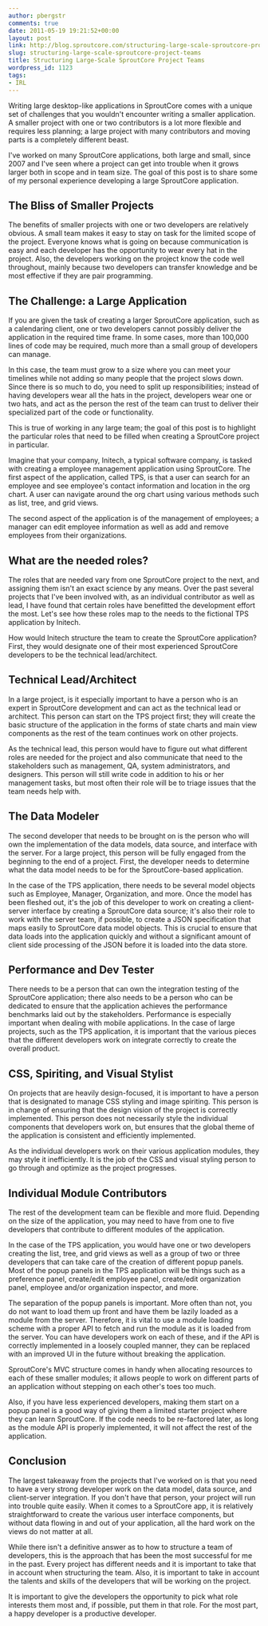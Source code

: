 ```yaml
---
author: pbergstr
comments: true
date: 2011-05-19 19:21:52+00:00
layout: post
link: http://blog.sproutcore.com/structuring-large-scale-sproutcore-project-teams/
slug: structuring-large-scale-sproutcore-project-teams
title: Structuring Large-Scale SproutCore Project Teams
wordpress_id: 1123
tags:
- IRL
---
```


Writing large desktop-like applications in SproutCore comes with a unique set of challenges that you wouldn't encounter writing a smaller application. A smaller project with one or two contributors is a lot more flexible and requires less planning; a large project with many contributors and moving parts is a completely different beast.

I've worked on many SproutCore applications, both large and small, since 2007 and I've seen where a project can get into trouble when it grows larger both in scope and in team size. The goal of this post is to share some of my personal experience developing a large SproutCore application.


## The Bliss of Smaller Projects


The benefits of smaller projects with one or two developers are relatively obvious. A small team makes it easy to stay on task for the limited scope of the project. Everyone knows what is going on because communication is easy and each developer has the opportunity to wear every hat in the project. Also, the developers working on the project know the code well throughout, mainly because two developers can transfer knowledge and be most effective if they are pair programming.



## The Challenge: a Large Application


If you are given the task of creating a larger SproutCore application, such as a calendaring client, one or two developers cannot possibly deliver the application in the required time frame. In some cases, more than 100,000 lines of code may be required, much more than a small group of developers can manage.

In this case, the team must grow to a size where you can meet your timelines while not adding so many people that the project slows down. Since there is so much to do, you need to split up responsibilities; instead of having developers wear all the hats in the project, developers wear one or two hats, and act as the person the rest of the team can trust to deliver their specialized part of the code or functionality.

This is true of working in any large team; the goal of this post is to highlight the particular roles that need to be filled when creating a SproutCore project in particular.
<!-- more -->
Imagine that your company, Initech, a typical software company, is tasked with creating a employee management application using SproutCore. The first aspect of the application, called TPS, is that a user can search for an employee and see employee's contact information and location in the org chart. A user can navigate around the org chart using various methods such as list, tree, and grid views.

The second aspect of the application is of the management of employees; a manager can edit employee information as well as add and remove employees from their organizations.



## What are the needed roles?


The roles that are needed vary from one SproutCore project to the next, and assigning them isn't an exact science by any means. Over the past several projects that I've been involved with, as an individual contributor as well as lead, I have found that certain roles have benefitted the development effort the most. Let's see how these roles map to the needs to the fictional TPS application by Initech.

How would Initech structure the team to create the SproutCore application? First, they would designate one of their most experienced SproutCore developers to be the technical lead/architect.



## Technical Lead/Architect


In a large project, is it especially important to have a person who is an expert in SproutCore development and can act as the technical lead or architect. This person can start on the TPS project first; they will create the basic structure of the application in the forms of state charts and main view components as the rest of the team continues work on other projects.

As the technical lead, this person would have to figure out what different roles are needed for the project and also communicate that need to the stakeholders such as management, QA, system administrators, and designers. This person will still write code in addition to his or her management tasks, but most often their role will be to triage issues that the team needs help with.



## The Data Modeler


 The second developer that needs to be brought on is the person who will own the implementation of the data models, data source, and interface with the server. For a large project, this person will be fully engaged from the beginning to the end of a project. First, the developer needs to determine what the data model needs to be for the SproutCore-based application.

In the case of the TPS application, there needs to be several model objects such as Employee, Manager, Organization, and more. Once the model has been fleshed out, it's the job of this developer to work on creating a client-server interface by creating a SproutCore data source; it's also their role to work with the server team, if possible, to create a JSON specification that maps easily to SproutCore data model objects. This is crucial to ensure that data loads into the application quickly and without a significant amount of client side processing of the JSON before it is loaded into the data store.



## Performance and Dev Tester



There needs to be a person that can own the integration testing of the SproutCore application; there also needs to be a person who can be dedicated to ensure that the application achieves the performance benchmarks laid out by the stakeholders. Performance is especially important when dealing with mobile applications. In the case of large projects, such as the TPS application, it is important that the various pieces that the different developers work on integrate correctly to create the overall product.



## CSS, Spiriting, and Visual Stylist


On projects that are heavily design-focused, it is important to have a person that is designated to manage CSS styling and image spiriting. This person is in change of ensuring that the design vision of the project is correctly implemented. This person does not necessarily style the individual components that developers work on, but ensures that the global theme of the application is consistent and efficiently implemented.

As the individual developers work on their various application modules, they may style it inefficiently. It is the job of the CSS and visual styling person to go through and optimize as the project progresses.



## Individual Module Contributors


The rest of the development team can be flexible and more fluid. Depending on the size of the application, you may need to have from one to five developers that contribute to different modules of the application.

In the case of the TPS application, you would have one or two developers creating the list, tree, and grid views as well as a group of two or three developers that can take care of the creation of different popup panels. Most of the popup panels in the TPS application will be things such as a preference panel, create/edit employee panel, create/edit organization panel, employee and/or organization inspector, and more.

The separation of the popup panels is important. More often than not, you do not want to load them up front and have them be lazily loaded as a module from the server. Therefore, it is vital to use a module loading scheme with a proper API to fetch and run the module as it is loaded from the server. You can have developers work on each of these, and if the API is correctly implemented in a loosely coupled manner, they can be replaced with an improved UI in the future without breaking the application.

SproutCore's MVC structure comes in handy when allocating resources to each of these smaller modules; it allows people to work on different parts of an application without stepping on each other's toes too much.

Also, if you have less experienced developers, making them start on a popup panel is a good way of giving them a limited starter project where they can learn SproutCore. If the code needs to be re-factored later, as long as the module API is properly implemented, it will not affect the rest of the application.



## Conclusion



The largest takeaway from the projects that I've worked on is that you need to have a very strong developer work on the data model, data source, and client-server integration. If you don't have that person, your project will run into trouble quite easily. When it comes to a SproutCore app, it is relatively straightforward to create the various user interface components, but without data flowing in and out of your application, all the hard work on the views do not matter at all.

While there isn't a definitive answer as to how to structure a team of developers, this is the approach that has been the most successful for me in the past. Every project has different needs and it is important to take that in account when structuring the team. Also, it is important to take in account the talents and skills of the developers that will be working on the project.

It is important to give the developers the opportunity to pick what role interests them most and, if possible, put them in that role. For the most part, a happy developer is a productive developer.
